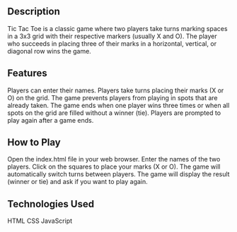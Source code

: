 ## Description
Tic Tac Toe is a classic game where two players take turns marking spaces in a 3x3 grid with their respective markers (usually X and O). The player who succeeds in placing three of their marks in a horizontal, vertical, or diagonal row wins the game.

## Features
Players can enter their names.
Players take turns placing their marks (X or O) on the grid.
The game prevents players from playing in spots that are already taken.
The game ends when one player wins three times or when all spots on the grid are filled without a winner (tie).
Players are prompted to play again after a game ends.

## How to Play
Open the index.html file in your web browser.
Enter the names of the two players.
Click on the squares to place your marks (X or O).
The game will automatically switch turns between players.
The game will display the result (winner or tie) and ask if you want to play again.

## Technologies Used

HTML
CSS
JavaScript

